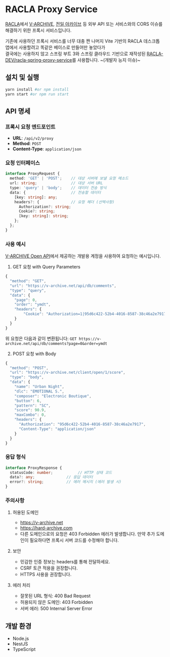 # RACLA Proxy Service

[RACLA](https://r-archive.zip)에서 [V-ARCHIVE](https://v-archive.net), [전일 아카이브](https://hard-archive.com) 등 외부 API 또는 서비스와의 CORS 이슈를 해결하기 위한 프록시 서비스입니다.    
    
기존에 사용하던 프록시 서비스를 너무 대충 짠 나머지 Vite 기반의 RACLA 데스크톱 앱에서 사용할려고 똑같은 베이스로 만들어만 놓았다가    
결국에는 사용하지 않고 스프링 부트 3와 스프링 클라우드 기반으로 재작성된 [RACLA-DEV/racla-spring-proxy-service](https://github.com/RACLA-DEV/racla-spring-proxy-service)를 사용합니다. ~(개발자 능지 이슈)~

## 설치 및 실행

```bash
yarn install #or npm install
yarn start #or npm run start
```

## API 명세

### 프록시 요청 엔드포인트

- **URL**: `/api/v2/proxy`
- **Method**: `POST`
- **Content-Type**: `application/json`

### 요청 인터페이스

```typescript
interface ProxyRequest {
  method: 'GET' | 'POST';    // 대상 서버에 보낼 요청 메소드
  url: string;               // 대상 서버 URL
  type: 'query' | 'body';    // 데이터 전송 방식
  data: {                    // 전송할 데이터
    [key: string]: any;
    headers?: {              // 요청 헤더 (선택사항)
      Authorization?: string;
      Cookie?: string;
      [key: string]: string;
    };
  };
}
```

### 사용 예시

[V-ARCHIVE Open API](https://github.com/djmax-in/openapi)에서 제공하는 개발용 계정을 사용하여 요청하는 예시입니다.

1. GET 요청 with Query Parameters
```typescript
{
  "method": "GET",
  "url": "https://v-archive.net/api/db/comments",
  "type": "query",
  "data": {
    "page": 0,
    "order": "ymdt",
    "headers": {
        "Cookie": "Authorization=1|95d6c422-52b4-4016-8587-38c46a2e7917"
    }
  }
}
```
위 요청은 다음과 같이 변환됩니다: `GET https://v-archive.net/api/db/comments?page=0&order=ymdt`

2. POST 요청 with Body
```typescript
{
  "method": "POST",
  "url": "https://v-archive.net/client/open/1/score",
  "type": "body",
  "data": {
    "name": "Urban Night",
    "dlc": "EMOTIONAL S.",
    "composer": "Electronic Boutique",
    "button": 6,
    "pattern": "SC",
    "score": 90.9,
    "maxCombo": 0,
    "headers": {
      "Authorization": "95d6c422-52b4-4016-8587-38c46a2e7917",
      "Content-Type": "application/json"
    }
  }
}
```

### 응답 형식

```typescript
interface ProxyResponse {
  statusCode: number;           // HTTP 상태 코드
  data?: any;              // 응답 데이터
  error?: string;          // 에러 메시지 (에러 발생 시)
}
```

### 주의사항

1. 허용된 도메인
   - https://v-archive.net
   - https://hard-archive.com
   - 다른 도메인으로의 요청은 403 Forbidden 에러가 발생합니다. 만약 추가 도메인이 필요하다면 프록시 서버 코드를 수정해야 합니다.

2. 보안
   - 민감한 인증 정보는 headers를 통해 전달하세요.
   - CSRF 토큰 적용을 권장합니다.
   - HTTPS 사용을 권장합니다.

3. 에러 처리
   - 잘못된 URL 형식: 400 Bad Request
   - 허용되지 않은 도메인: 403 Forbidden
   - 서버 에러: 500 Internal Server Error

## 개발 환경

- Node.js
- NestJS
- TypeScript
